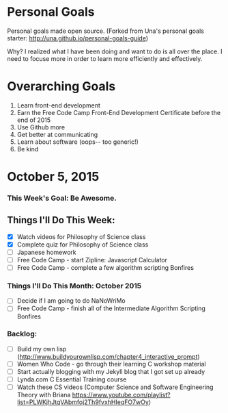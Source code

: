Personal Goals
==============

Personal goals made open source. (Forked from Una's personal goals starter: http://una.github.io/personal-goals-guide)

Why? I realized what I have been doing and want to do is all over the place. I need to focuse more in order to learn more efficiently and effectively.

# Overarching Goals
1. Learn front-end development
2. Earn the Free Code Camp Front-End Development Certificate before the end of 2015
3. Use Github more
4. Get better at communicating
5. Learn about software (oops-- too generic!)
6. Be kind

# October 5, 2015

### This Week's Goal: Be Awesome.

## Things I'll Do This Week:
- [X] Watch videos for Philosophy of Science class
- [X] Complete quiz for Philosophy of Science class
- [ ] Japanese homework
- [ ] Free Code Camp - start Zipline: Javascript Calculator
- [ ] Free Code Camp - complete a few algorithm scripting Bonfires

### Things I'll Do This Month: October 2015
- [ ] Decide if I am going to do NaNoWriMo
- [ ] Free Code Camp - finish all of the Intermediate Algorithm Scripting Bonfires

### Backlog:
- [ ] Build my own lisp (http://www.buildyourownlisp.com/chapter4_interactive_prompt)
- [ ] Women Who Code - go through their learning C workshop material
- [ ] Start actually blogging with my Jekyll blog that I got set up already
- [ ] Lynda.com C Essential Training course
- [ ] Watch these CS videos (Computer Science and Software Engineering Theory with Briana https://www.youtube.com/playlist?list=PLWKjhJtqVAbmfoj2Th9fvxhHIeqFO7wOy)
